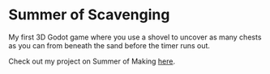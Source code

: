 # Summer of Scavenging

My first 3D Godot game where you use a shovel to uncover as many chests as you can from beneath the sand before the timer runs out.

Check out my project on Summer of Making [here](https://summer.hackclub.com/projects/6576).

